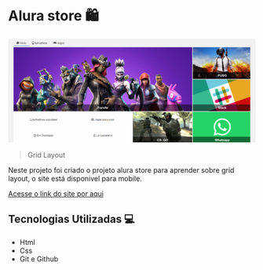 # Alura store 🛍️

<img src=".github/alura-store-preview.png.png" />

> Grid Layout

Neste projeto foi criado o projeto alura store para aprender sobre grid layout, o site está disponivel para mobile.

[Acesse o link do site por aqui](https://ericodesenvolvedor.github.io/grid-layout-curso/)

## Tecnologias Utilizadas 💻

- Html
- Css
- Git e Github